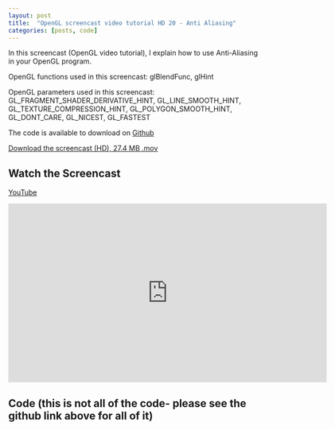 ```yaml
---
layout: post
title:  "OpenGL screencast video tutorial HD 20 - Anti Aliasing"
categories: [posts, code]
---
```

In this screencast (OpenGL video tutorial), I explain how to use Anti-Aliasing in your OpenGL program.

OpenGL functions used in this screencast:
glBlendFunc, glHint

OpenGL parameters used in this screencast:
GL_FRAGMENT_SHADER_DERIVATIVE_HINT, GL_LINE_SMOOTH_HINT, GL_TEXTURE_COMPRESSION_HINT, GL_POLYGON_SMOOTH_HINT, GL_DONT_CARE, GL_NICEST, GL_FASTEST

The code is available to download on [Github](https://github.com/davidwparker/opengl-screencasts-2)

[Download the screencast (HD), 27.4 MB .mov](https://dl.dropboxusercontent.com/s/e7wg78giyvcujnn/episode-020.mov?dl=1)

## Watch the Screencast

[YouTube](http://youtu.be/I-DjW8OPz10)

<iframe width="640" height="360" src="http://www.youtube.com/embed/I-DjW8OPz10" frameborder="0" allowfullscreen></iframe>

## Code (this is not all of the code- please see the github link above for all of it)

<script src="https://gist.github.com/4354835.js"></script>
